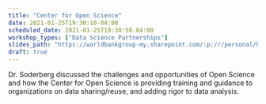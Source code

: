 ```yaml
---
title: "Center for Open Science"
date: 2021-01-25T19:30:10-04:00
scheduled_date: 2021-01-25T19:30:50-04:00
workshop_types: ["Data Science Partnerships"]
slides_path: "https://worldbankgroup-my.sharepoint.com/:p:/r/personal/hkrambeck_worldbank_org/_layouts/15/Doc.aspx?sourcedoc=%7B47879EC1-AD1E-4DCC-B3F4-6FDF6931CF5B%7D&amp;file=2019.11.06.IMF_Soderberg.pptx&amp;action=edit&amp;mobileredirect=true&amp;cid=b439e9fc-db1e-4caf-a32c-735f2becdca6"
draft: true
---
```


Dr. Soderberg discussed the challenges and opportunities of Open Science and how the Center for Open Science is providing training and guidance to organizations on data sharing/reuse, and adding rigor to data analysis.